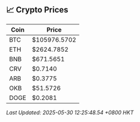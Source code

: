 ## 📈 Crypto Prices

| Coin | Price |
| ---- | ----- |
| BTC | $105976.5702 |
| ETH | $2624.7852 |
| BNB | $671.5651 |
| CRV | $0.7140 |
| ARB | $0.3775 |
| OKB | $51.5726 |
| DOGE | $0.2081 |

_Last Updated: 2025-05-30 12:25:48.54 +0800 HKT_